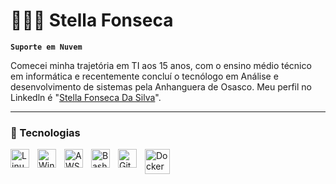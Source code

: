 # 👩🏻‍💻 Stella Fonseca
**`Suporte em Nuvem`**

Comecei minha trajetória em TI aos 15 anos, com o ensino médio técnico em informática e recentemente concluí o tecnólogo em Análise e desenvolvimento de sistemas pela Anhanguera de Osasco. Meu perfil no Linkedln é "[Stella Fonseca Da Silva](https://www.linkedin.com/in/stella-fonseca/)".

---
### 🤖 Tecnologias 


<img
    align="left"
    alt="Linux"
    title="Linux"
    width="30px"
    style="padding-right: 10px;"
    src="https://cdn.jsdelivr.net/gh/devicons/devicon@latest/icons/linux/linux-original.svg" 
/>

<img
    align="left"
    alt="Windows"
    title="Windows"
    width="30px"
    style="padding-right: 10px;"
    src="https://cdn.jsdelivr.net/gh/devicons/devicon@latest/icons/windows11/windows11-original.svg" 
/>

<img 
    align="left"
    alt="AWS"
    title="AWS"
    width="30px"
    style="padding-right: 10px;"
    src="https://cdn.jsdelivr.net/gh/devicons/devicon@latest/icons/amazonwebservices/amazonwebservices-original-wordmark.svg" 
/>

<img 
    align="left"
    alt="Bash"
    title="Bash"
    width="30px"
    style="padding-right: 10px;"
    src="https://cdn.jsdelivr.net/gh/devicons/devicon@latest/icons/bash/bash-plain.svg" 
/>

<img 
    align="left"
    alt="Git"
    title="Git"
    width="30px"
    style="padding-right: 10px;"
    src="https://cdn.jsdelivr.net/gh/devicons/devicon@latest/icons/git/git-original.svg" 
/>

<img 
    align="left"
    alt="Docker"
    title="Docker"
    width="40px"
    style="padding-right: 20px;"
    src="https://cdn.jsdelivr.net/gh/devicons/devicon@latest/icons/docker/docker-plain-wordmark.svg" 
/>
